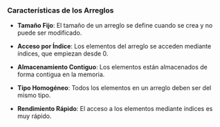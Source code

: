 ### Características de los Arreglos

+ **Tamaño Fijo**: El tamaño de un arreglo se define cuando se crea y no puede ser modificado.

+ **Acceso por Índice**: Los elementos del arreglo se acceden mediante índices, que empiezan desde 0.

+ **Almacenamiento Contiguo**: Los elementos están almacenados de forma contigua en la memoria.

+ **Tipo Homogéneo**: Todos los elementos en un arreglo deben ser del mismo tipo.

+ **Rendimiento Rápido**: El acceso a los elementos mediante índices es muy rápido.